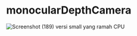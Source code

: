 # monocularDepthCamera
![Screenshot (189)](https://user-images.githubusercontent.com/60550345/162840992-7b02ce04-184a-4273-b01f-b78e6856c78d.png)
versi small yang ramah CPU
